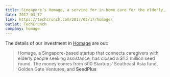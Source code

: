 ```yaml
---
title: Singapore’s Homage, a service for in-home care for the elderly, raises $1.2M
date: 2017-03-17
link: https://techcrunch.com/2017/03/17/homage/
outlet: TechCrunch
company: homage
---
```


The details of our investment in [Homage](https://www.homage.sg/) are out:

> Homage, a Singapore-based startup that connects caregivers with elderly people seeking assistance, has closed a $1.2 million seed round. The money comes from 500 Startups’ Southeast Asia fund, Golden Gate Ventures, and **SeedPlus**